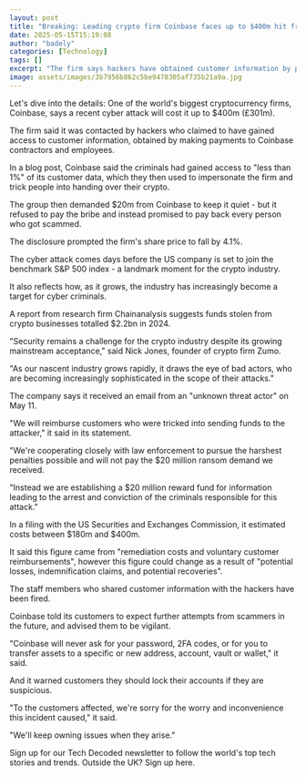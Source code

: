 ```yaml
---
layout: post
title: "Breaking: Leading crypto firm Coinbase faces up to $400m hit from cyber attack"
date: 2025-05-15T15:19:08
author: "badely"
categories: [Technology]
tags: []
excerpt: "The firm says hackers have obtained customer information by paying off employees."
image: assets/images/3b7956b862c5be9478305af735b21a9a.jpg
---
```


Let's dive into the details: One of the world's biggest cryptocurrency firms, Coinbase, says a recent cyber attack will cost it up to $400m (£301m).

The firm said it was contacted by hackers who claimed to have gained access to customer information, obtained by making payments to Coinbase contractors and employees.

In a blog post, Coinbase said the criminals had gained access to "less than 1%" of its customer data, which they then used to impersonate the firm and trick people into handing over their crypto.

The group then demanded $20m from Coinbase to keep it quiet - but it refused to pay the bribe and instead promised to pay back every person who got scammed.

The disclosure prompted the firm's share price to fall by 4.1%.

The cyber attack comes days before the US company is set to join the benchmark S&P 500 index - a landmark moment for the crypto industry.

It also reflects how, as it grows, the industry has increasingly become a target for cyber criminals.

A report from research firm Chainanalysis suggests funds stolen from crypto businesses totalled $2.2bn in 2024.

"Security remains a challenge for the crypto industry despite its growing mainstream acceptance," said Nick Jones, founder of crypto firm Zumo.

"As our nascent industry grows rapidly, it draws the eye of bad actors, who are becoming increasingly sophisticated in the scope of their attacks."

The company says it received an email from an "unknown threat actor" on May 11.

"We will reimburse customers who were tricked into sending funds to the attacker," it said in its statement.

"We're cooperating closely with law enforcement to pursue the harshest penalties possible and will not pay the $20 million ransom demand we received. 

"Instead we are establishing a $20 million reward fund for information leading to the arrest and conviction of the criminals responsible for this attack."

In a filing with the US Securities and Exchanges Commission, it estimated costs between $180m and $400m.

It said this figure came from "remediation costs and voluntary customer reimbursements", however this figure could change as a result of "potential losses, indemnification claims, and potential recoveries".

The staff members who shared customer information with the hackers have been fired.

Coinbase told its customers to expect further attempts from scammers in the future, and advised them to be vigilant.

"Coinbase will never ask for your password, 2FA codes, or for you to transfer assets to a specific or new address, account, vault or wallet," it said. 

And it warned customers they should lock their accounts if they are suspicious.

"To the customers affected, we're sorry for the worry and inconvenience this incident caused," it said. 

"We'll keep owning issues when they arise."

Sign up for our Tech Decoded newsletter to follow the world's top tech stories and trends. Outside the UK? Sign up here.

